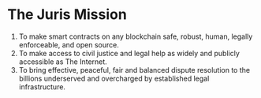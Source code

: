 # The Juris Mission

1. To make smart contracts on any blockchain safe, robust, human, legally enforceable, and open source.
2. To make access to civil justice and legal help as widely and publicly accessible as The Internet.
3. To bring effective, peaceful, fair and balanced dispute resolution to the billions underserved and overcharged by established legal infrastructure.
